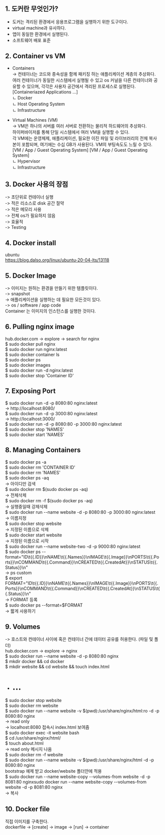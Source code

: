 ## 1. 도커란 무엇인가?
* 도커는 격리된 환경에서 응용프로그램을 실행하기 위한 도구이다.   
* virtual machine과 유사하다.  
* 앱이 동일한 환경에서 실행된다.   
* 소프트웨어 배포 표준   

## 2. Container vs VM
* Containers   
-> 컨테이너는 코드와 종속성을 함께 패키징 하는 애플리케이션 계층의 추상화다.   
여러 컨테이너가 동일한 시스템에서 실행될 수 있고 os 커널을 다른 컨테이너와 공유할 수 있으며, 각각은 사용자 공간에서 격리된 프로세스로 실행된다.   
[Containeriazed Applications ...]   
ㄴ Docker   
ㄴ Host Operating System   
ㄴ Infrastructure   
   
* Virtual Machines (VM)   
-> VM은 하나의 서버를 여러 서버로 전환하는 물리적 하드웨어의 추상화다.   
하이퍼바이저를 통해 단일 시스템에서 여러 VM을 실행할 수 있다.   
각 VM에는 운영체제, 애플리케이션, 필요한 이진 파일 및 라이브러리의 전체 복사본이 포함되며, 여기에는 수십 GB가 사용된다. VM의 부팅속도도 느릴 수 있다.   
[VM / App / Guest Operating System] [VM / App / Guest Operating System]   
ㄴ Hypervisor   
ㄴ Infrastructure   

## 3. Docker 사용의 장점
-> 초단위로 컨테이너 실행   
-> 적은 리소스로 disk 공간 절약   
-> 적은 메모리 사용   
-> 전체 os가 필요하지 않음   
-> 효율적   
-> Testing   

## 4. Docker install
ubuntu   
https://blog.dalso.org/linux/ubuntu-20-04-lts/13118   

## 5. Docker Image
-> 이미지는 원하는 환경을 만들기 위한 템플릿이다.   
-> snapshot   
-> 애플리케이션을 실행하는 데 필요한 모든것이 있다.   
-> os / software / app code   
Container 는 이미지의 인스턴스를 실행한 것이다.   

## 6.  Pulling nginx image
hub.docker.com -> explore -> search for nginx   
$ sudo docker pull nginx   
$ sudo docker run nginx:latest   
$ sudo docker container ls   
$ sudo docker ps   
$ sudo docker images   
$ sudo docker run -d nginx:latest   
$ sudo docker stop 'Container ID'   

## 7. Exposing Port
$ sudo docker run -d -p 8080:80 nginx:latest   
-> http://localhost:8080/   
$ sudo docker run -d -p 3000:80 nginx:latest   
-> http://localhost:3000/   
$ sudo docker run -d -p 8080:80 -p 3000:80 nginx:latest   
$ sudo docker stop 'NAMES'   
$ sudo docker start 'NAMES'   

## 8. Managing Containers
$ sudo docker ps -a   
$ sudo docker rm 'CONTAINER ID'   
$ sudo docker rm 'NAMES'   
$ sudo docker ps -aq   
-> 아이디만 검색   
$ sudo docker rm $(sudo docker ps -aq)   
-> 전체삭제   
$ sudo docker rm -f $(sudo docker ps -aq)   
-> 실행중일때 강제삭제   
$ sudo docker run --name website -d -p 8080:80 -p 3000:80 nginx:latest   
-> 이름지정   
$ sudo docker stop website   
-> 지정된 이름으로 삭제   
$ sudo docker start website   
-> 지정된 이름으로 시작   
$ sudo docker run --name website-two -d -p 9000:80 nginx:latest   
$ sudo docker ps --format="ID\t{{.ID}}\nNAME\t{{.Names}}\nIMAGE\t{{.Image}}\nPORTS\t{{.Ports}}\nCOMMAND\t{{.Command}}\nCREATED\t{{.CreatedAt}}\nSTATUS\t{{.Status}}\n"   
-> ps custom   
$ export FORMAT="ID\t{{.ID}}\nNAME\t{{.Names}}\nIMAGE\t{{.Image}}\nPORTS\t{{.Ports}}\nCOMMAND\t{{.Command}}\nCREATED\t{{.CreatedAt}}\nSTATUS\t{{.Status}}\n"   
-> FORMAT 등록   
$ sudo docker ps --format=$FORMAT   
-> 짧게 사용하기    

## 9. Volumes
-> 호스트와 컨테이너 사이에 혹은 컨테이너 간에 데이터 공유를 허용한다. (파일 및 폴더)   
hub.docker.com -> explore -> nginx   
$ sudo docker run --name website -d -p 8080:80 nginx   
$ mkdir docker && cd docker   
$ mkdir website && cd website && touch index.html   
+ <h1> ... </h1>   
$ sudo docker stop website   
$ sudo docker rm website   
$ sudo docker run --name website -v $(pwd):/usr/share/nginx/html:ro -d -p 8080:80 nginx   
-> read only   
-> localhost:8080 접속시 index.html 보여줌   
$ sudo docker exec -it website bash   
$ cd /usr/share/nginx/html/   
$ touch about.html   
-> read only 메시지 나옴    
$ sudo docker rm -f website   
$ sudo docker run --name website -v $(pwd):/usr/share/nginx/html -d -p 8080:80 nginx   
bootstrap 예제 받고 docker/website 폴더안에 적용   
$ sudo docker run --name website-copy --volumes-from website -d -p 8081:80 nginxsudo docker run --name website-copy --volumes-from website -d -p 8081:80 nginx   
-> 복사   

## 10. Docker file

직접 이미지를 구축한다.   
dockerfile -> [create] -> image -> [run] -> container   
